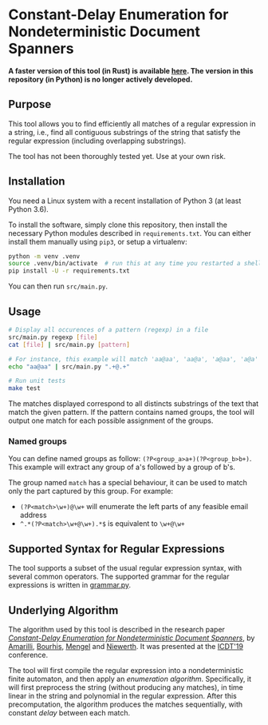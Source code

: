 Constant-Delay Enumeration for Nondeterministic Document Spanners
=================================================================

**A faster version of this tool (in Rust) is available
[here](https://github.com/remi-dupre/enum-spanner-rs). The version in this
repository (in Python) is no longer actively developed.**

Purpose
-------

This tool allows you to find efficiently all matches of a regular expression in
a string, i.e., find all contiguous substrings of the string that satisfy the
regular expression (including overlapping substrings).

The tool has not been thoroughly tested yet. Use at your own risk.

Installation
------------

You need a Linux system with a recent installation of Python 3 (at least Python
3.6).

To install the software, simply clone this repository, then install the
necessary Python modules described in `requirements.txt`. You can either install
them manually using `pip3`, or setup a virtualenv:

```bash
python -m venv .venv
source .venv/bin/activate  # run this at any time you restarted a shell
pip install -U -r requirements.txt
```

You can then run `src/main.py`.

Usage
-----

```bash
# Display all occurences of a pattern (regexp) in a file
src/main.py regexp [file]
cat [file] | src/main.py [pattern]

# For instance, this example will match 'aa@aa', 'aa@a', 'a@aa', 'a@a'
echo "aa@aa" | src/main.py ".+@.+"

# Run unit tests
make test
```

The matches displayed correspond to all distincts substrings of the text that
match the given pattern. If the pattern contains named groups, the tool will
output one match for each possible assignment of the groups.

### Named groups

You can define named groups as follow: `(?P<group_a>a+)(?P<group_b>b+)`. This
example will extract any group of a's followed by a group of b's.

The group named `match` has a special behaviour, it can be used to match only
the part captured by this group. For example:

 - `(?P<match>\w+)@\w+` will enumerate the left parts of any feasible email
   address
 - `^.*(?P<match>\w+@\w+).*$` is equivalent to `\w+@\w+`

Supported Syntax for Regular Expressions
----------------------------------------

The tool supports a subset of the usual regular expression syntax, with several
common operators. The supported grammar for the regular expressions is written
in [grammar.py](src/regexp/grammar.py).


Underlying Algorithm
--------------------

The algorithm used by this tool is described in the research paper
*[Constant-Delay Enumeration for Nondeterministic Document
Spanners](https://arxiv.org/abs/1807.09320)*, by [Amarilli](https://a3nm.net/),
[Bourhis](http://cristal.univ-lille.fr/~bourhis/),
[Mengel](http://www.cril.univ-artois.fr/~mengel/) and
[Niewerth](http://www.theoinf.uni-bayreuth.de/en/team/niewerth_matthias/index.php).
It was presented at the [ICDT'19](http://edbticdt2019.inesc-id.pt/) conference.

The tool will first compile the regular expression into a nondeterministic
finite automaton, and then apply an *enumeration algorithm*. Specifically, it
will first preprocess the string (without producing any matches), in time linear
in the string and polynomial in the regular expression. After this
precomputation, the algorithm produces the matches sequentially, with constant
*delay* between each match.

